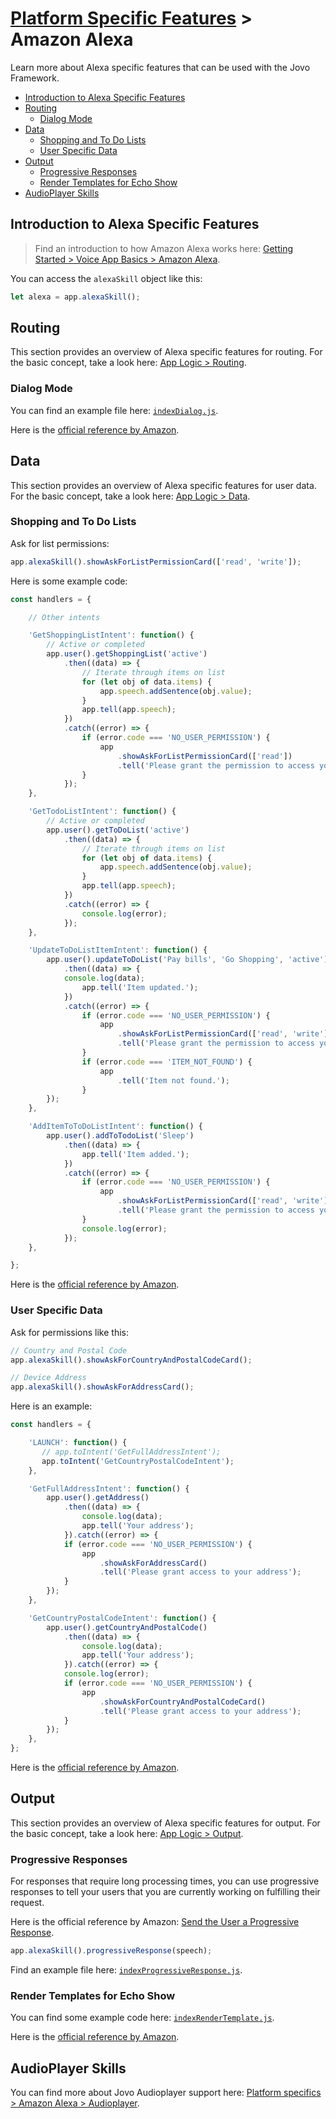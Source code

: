 # [Platform Specific Features](../) > Amazon Alexa

Learn more about Alexa specific features that can be used with the Jovo Framework.

* [Introduction to Alexa Specific Features](#introduction-to-alexa-specific-features)
* [Routing](#routing)
  * [Dialog Mode](#dialog-mode)
* [Data](#data)
  * [Shopping and To Do Lists](#shopping-and-to-do-lists)
  * [User Specific Data](#user-specific-data)
* [Output](#output)
  * [Progressive Responses](#progressive-responses)
  * [Render Templates for Echo Show](#render-templates-for-echo-show)
* [AudioPlayer Skills](#audioplayer-skills)

## Introduction to Alexa Specific Features

> Find an introduction to how Amazon Alexa works here: [Getting Started > Voice App Basics > Amazon Alexa](https://github.com/jovotech/jovo-framework-nodejs/tree/master/docs/01_getting-started/voice-app-basics.md/#amazon-alexa).

You can access the `alexaSkill` object like this:

```javascript
let alexa = app.alexaSkill();
```


## Routing

This section provides an overview of Alexa specific features for routing. For the basic concept, take a look here: [App Logic > Routing](https://github.com/jovotech/jovo-framework-nodejs/tree/master/docs/03_app-logic/01_routing).

### Dialog Mode

You can find an example file here: [`indexDialog.js`](https://github.com/jovotech/jovo-framework-nodejs/blob/master/examples/alexa_specific/indexDialog.js).

Here is the [official reference by Amazon](https://developer.amazon.com/public/solutions/alexa/alexa-skills-kit/docs/dialog-interface-reference).


## Data

This section provides an overview of Alexa specific features for user data. For the basic concept, take a look here: [App Logic > Data](https://github.com/jovotech/jovo-framework-nodejs/tree/master/docs/03_app-logic/02_data).

### Shopping and To Do Lists

Ask for list permissions:

```javascript
app.alexaSkill().showAskForListPermissionCard(['read', 'write']);
```

Here is some example code:

```javascript
const handlers = {

    // Other intents

    'GetShoppingListIntent': function() {
        // Active or completed
        app.user().getShoppingList('active')
            .then((data) => {
                // Iterate through items on list
                for (let obj of data.items) {
                    app.speech.addSentence(obj.value);
                }
                app.tell(app.speech);
            })
            .catch((error) => {
                if (error.code === 'NO_USER_PERMISSION') {
                    app
                        .showAskForListPermissionCard(['read'])
                        .tell('Please grant the permission to access your lists.');
                }
            });
    },

    'GetTodoListIntent': function() {
        // Active or completed
        app.user().getToDoList('active')
            .then((data) => {
                // Iterate through items on list
                for (let obj of data.items) {
                    app.speech.addSentence(obj.value);
                }
                app.tell(app.speech);
            })
            .catch((error) => {
                console.log(error);
            });
    },

    'UpdateToDoListItemIntent': function() {
        app.user().updateToDoList('Pay bills', 'Go Shopping', 'active')
            .then((data) => {
            console.log(data);
                app.tell('Item updated.');
            })
            .catch((error) => {
                if (error.code === 'NO_USER_PERMISSION') {
                    app
                        .showAskForListPermissionCard(['read', 'write'])
                        .tell('Please grant the permission to access your lists.');
                }
                if (error.code === 'ITEM_NOT_FOUND') {
                    app
                        .tell('Item not found.');
                }
        });
    },

    'AddItemToToDoListIntent': function() {
        app.user().addToTodoList('Sleep')
            .then((data) => {
                app.tell('Item added.');
            })
            .catch((error) => {
                if (error.code === 'NO_USER_PERMISSION') {
                    app
                        .showAskForListPermissionCard(['read', 'write'])
                        .tell('Please grant the permission to access your lists');
                }
                console.log(error);
            });
    },

};
```

Here is the [official reference by Amazon](https://developer.amazon.com/public/solutions/alexa/alexa-skills-kit/docs/access-the-alexa-shopping-and-to-do-lists).


### User Specific Data

Ask for permissions like this:

```javascript
// Country and Postal Code
app.alexaSkill().showAskForCountryAndPostalCodeCard();

// Device Address
app.alexaSkill().showAskForAddressCard();
```

Here is an example:

```javascript
const handlers = {

    'LAUNCH': function() {
       // app.toIntent('GetFullAddressIntent');
       app.toIntent('GetCountryPostalCodeIntent');
    },

    'GetFullAddressIntent': function() {
        app.user().getAddress()
            .then((data) => {
                console.log(data);
                app.tell('Your address');
            }).catch((error) => {
            if (error.code === 'NO_USER_PERMISSION') {
                app
                    .showAskForAddressCard()
                    .tell('Please grant access to your address');
            }
        });
    },

    'GetCountryPostalCodeIntent': function() {
        app.user().getCountryAndPostalCode()
            .then((data) => {
                console.log(data);
                app.tell('Your address');
            }).catch((error) => {
            console.log(error);
            if (error.code === 'NO_USER_PERMISSION') {
                app
                    .showAskForCountryAndPostalCodeCard()
                    .tell('Please grant access to your address');
            }
        });
    },
};
```

Here is the [official reference by Amazon](https://developer.amazon.com/public/solutions/alexa/alexa-skills-kit/docs/device-address-api).

## Output

This section provides an overview of Alexa specific features for output. For the basic concept, take a look here: [App Logic > Output](https://github.com/jovotech/jovo-framework-nodejs/tree/master/docs/03_app-logic/03_output).

### Progressive Responses

For responses that require long processing times, you can use progressive responses to tell your users that you are currently working on fulfilling their request.

Here is the official reference by Amazon: [Send the User a Progressive Response](https://developer.amazon.com/docs/custom-skills/send-the-user-a-progressive-response.html).

```javascript
app.alexaSkill().progressiveResponse(speech);
```

Find an example file here: [`indexProgressiveResponse.js`](https://github.com/jovotech/jovo-framework-nodejs/blob/master/examples/alexa_specific/indexProgressiveResponse.js).

### Render Templates for Echo Show

You can find some example code here: [`indexRenderTemplate.js`](https://github.com/jovotech/jovo-framework-nodejs/blob/master/examples/indexRenderTemplate.js).

Here is the [official reference by Amazon](https://developer.amazon.com/public/solutions/alexa/alexa-skills-kit/docs/display-interface-reference).


## AudioPlayer Skills

You can find more about Jovo Audioplayer support here: [Platform specifics > Amazon Alexa > Audioplayer](ttps://github.com/jovotech/jovo-framework-nodejs/tree/master/docs/04_platform-specifics/amazon-alexa/audioplayer.md).